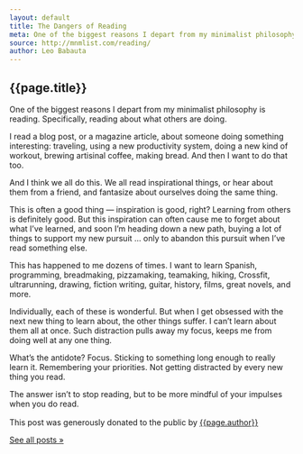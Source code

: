 ```yaml
---
layout: default
title: The Dangers of Reading
meta: One of the biggest reasons I depart from my minimalist philosophy is reading.
source: http://mnmlist.com/reading/
author: Leo Babauta
---
```


<h2>{{page.title}}</h2>

<p class="intro">One of the biggest reasons I depart from my minimalist philosophy is reading. Specifically, reading about what others are doing.</p>

I read a blog post, or a magazine article, about someone doing something interesting: traveling, using a new productivity system, doing a new kind of workout, brewing artisinal coffee, making bread. And then I want to do that too.

And I think we all do this. We all read inspirational things, or hear about them from a friend, and fantasize about ourselves doing the same thing.

This is often a good thing — inspiration is good, right? Learning from others is definitely good. But this inspiration can often cause me to forget about what I’ve learned, and soon I’m heading down a new path, buying a lot of things to support my new pursuit … only to abandon this pursuit when I’ve read something else.

This has happened to me dozens of times. I want to learn Spanish, programming, breadmaking, pizzamaking, teamaking, hiking, Crossfit, ultrarunning, drawing, fiction writing, guitar, history, films, great novels, and more.

Individually, each of these is wonderful. But when I get obsessed with the next new thing to learn about, the other things suffer. I can’t learn about them all at once. Such distraction pulls away my focus, keeps me from doing well at any one thing.

What’s the antidote? Focus. Sticking to something long enough to really learn it. Remembering your priorities. Not getting distracted by every new thing you read.

The answer isn’t to stop reading, but to be more mindful of your impulses when you do read.

<div class="attribution">
  <p>This post was generously donated to the public by <a href="{{page.source}}" target="_blank">{{page.author}}</a> <img src="{{site.baseurl}}/assets/img/external-icon.png" width="16px"/></p>
</div> <!-- .attribution -->


<a class="all-posts" href="{{site.baseurl}}/archive">See all posts &raquo;</a>

